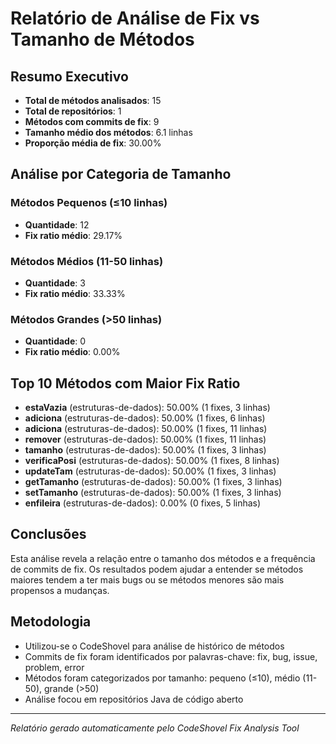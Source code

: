 
# Relatório de Análise de Fix vs Tamanho de Métodos

## Resumo Executivo
- **Total de métodos analisados**: 15
- **Total de repositórios**: 1
- **Métodos com commits de fix**: 9
- **Tamanho médio dos métodos**: 6.1 linhas
- **Proporção média de fix**: 30.00%

## Análise por Categoria de Tamanho

### Métodos Pequenos (≤10 linhas)
- **Quantidade**: 12
- **Fix ratio médio**: 29.17%

### Métodos Médios (11-50 linhas)
- **Quantidade**: 3
- **Fix ratio médio**: 33.33%

### Métodos Grandes (>50 linhas)
- **Quantidade**: 0
- **Fix ratio médio**: 0.00%

## Top 10 Métodos com Maior Fix Ratio
- **estaVazia** (estruturas-de-dados): 50.00% (1 fixes, 3 linhas)
- **adiciona** (estruturas-de-dados): 50.00% (1 fixes, 6 linhas)
- **adiciona** (estruturas-de-dados): 50.00% (1 fixes, 11 linhas)
- **remover** (estruturas-de-dados): 50.00% (1 fixes, 11 linhas)
- **tamanho** (estruturas-de-dados): 50.00% (1 fixes, 3 linhas)
- **verificaPosi** (estruturas-de-dados): 50.00% (1 fixes, 8 linhas)
- **updateTam** (estruturas-de-dados): 50.00% (1 fixes, 3 linhas)
- **getTamanho** (estruturas-de-dados): 50.00% (1 fixes, 3 linhas)
- **setTamanho** (estruturas-de-dados): 50.00% (1 fixes, 3 linhas)
- **enfileira** (estruturas-de-dados): 0.00% (0 fixes, 5 linhas)


## Conclusões
Esta análise revela a relação entre o tamanho dos métodos e a frequência de commits de fix.
Os resultados podem ajudar a entender se métodos maiores tendem a ter mais bugs ou se
métodos menores são mais propensos a mudanças.

## Metodologia
- Utilizou-se o CodeShovel para análise de histórico de métodos
- Commits de fix foram identificados por palavras-chave: fix, bug, issue, problem, error
- Métodos foram categorizados por tamanho: pequeno (≤10), médio (11-50), grande (>50)
- Análise focou em repositórios Java de código aberto

---
*Relatório gerado automaticamente pelo CodeShovel Fix Analysis Tool*
